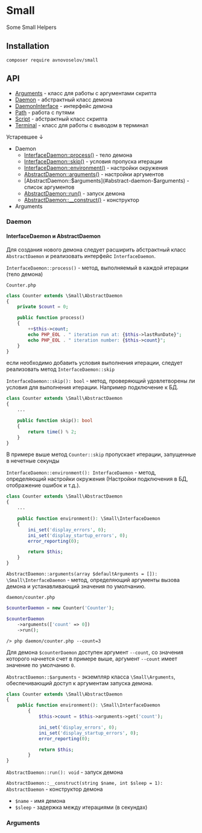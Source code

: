 # Small
Some Small Helpers

## Installation
```
composer require avnovoselov/small
```

## API

* <a href="./wiki/Arguments.md">Arguments</a> - класс для работы с аргументами скрипта
* <a href="./wiki/Daemon.md">Daemon</a> - абстрактный класс демона
* <a href="./wiki/DaemonInterface.md">DaemonInterface</a> - интерфейс демона
* <a href="./wiki/Path.md">Path</a> - работа с путями
* <a href="./wiki/Script.md">Script</a> - абстрактный класс скрипта
* <a href="./wiki/Terminal.md">Terminal</a> - класс для работы с выводом в терминал

Устаревшее &darr;

* Daemon
    * [InterfaceDaemon::process()](#interface-daemon-process) - тело демона
    * [InterfaceDaemon::skip()](#interface-daemon-skip) - условия пропуска итерации
    * [InterfaceDaemon::environment()](#interface-daemon-environment) - настройки окружения
    * [AbstractDaemon::arguments()](#abstract-daemon-arguments) - настройки аргументов
    * [AbstractDaemon::$arguments](#abstract-daemon-$arguments) - список аргументов
    * [AbstractDaemon::run()](#abstract-daemon-run) - запуск демона
    * [AbstractDaemon::__construct()](#abstract-daemon-__construct) - конструктор
* Arguments


### Daemon
#### InterfaceDaemon и AbstractDaemon
Для создания нового демона следует расширить абстрактный класс `AbstractDaemon`
и реализовать интерфейс `InterfaceDaemon`.

<a name="interface-daemon-process" id="interface-daemon-process">`InterfaceDaemon::process()`</a> - метод, выполняемый в каждой итерации (тело демона)

`Counter.php`
```php
class Counter extends \Small\AbstractDaemon
{
    private $count = 0;

    public function process()
    {
        ++$this->count;
        echo PHP_EOL . " iteration run at: {$this->lastRunDate}";
        echo PHP_EOL . " iteration number: {$this->count}";
    }
}
```

если необходимо добавить условия выполнения итерации, следует реализовать метод
`InterfaceDaemon::skip`

<a name="interface-daemon-skip" id="interface-daemon-skip">`InterfaceDaemon::skip(): bool`</a> - метод, проверяющий удовлетворены ли условия для выполнения итерации.
Например подключение к БД.

```php
class Counter extends \Small\AbstractDaemon
{
    ...

    public function skip(): bool
    {
        return time() % 2;
    }
}
```

В примере выше метод `Counter::skip` пропускает итерации, запущенные в нечетные секунды

<a name="interface-daemon-environment" id="interface-daemon-environment">`InterfaceDaemon::environment(): InterfaceDaemon`</a> - метод, определяющий настройки окружения
(Настройки подключения в БД, отображение ошибок и т.д.).

```php
class Counter extends \Small\AbstractDaemon
{
    ...

    public function environment(): \Small\InterfaceDaemon
    {
        ini_set('display_errors', 0);
        ini_set('display_startup_errors', 0);
        error_reporting(0);

        return $this;
    }
}
```

<a name="abstract-daemon-arguments" id="abstract-daemon-arguments">`AbstractDaemon::arguments(array $defaultArguments = []): \Small\InterfaceDaemon`</a> - метод,
определяющий аргументы вызова демона и устанавливающий значения по умолчанию.

`daemon/counter.php`
```php
$counterDaemon = new Counter('Counter');

$counterDaemon
    ->arguments(['count' => 0])
    ->run();
```

```shell
/> php daemon/counter.php --count=3
```

Для демона `$counterDaemon` доступен аргумент `--count`, со значения которого начнется счет
в примере выше, аргумент `--count` имеет значение по умолчанию `0`.

<a name="abstract-daemon-$arguments" id="abstract-daemon-$arguments">`AbstractDaemon::$arguments`</a> - экземпляр класса `\Small\Arguments`,
обеспечивающий доступ к аргументам запуска демона.

```php
class Counter extends \Small\AbstractDaemon
{
    public function environment(): \Small\InterfaceDaemon
        {
            $this->count = $this->arguments->get('count');

            ini_set('display_errors', 0);
            ini_set('display_startup_errors', 0);
            error_reporting(0);

            return $this;
        }
}
```

<a name="abstract-daemon-run" id="abstract-daemon-run">`AbstractDaemon::run(): void`</a> - запуск демона

<a name="abstract-daemon-__construct" id="abstract-daemon-__construct">`AbstractDaemon::__construct(string $name, int $sleep = 1): AbstractDaemon`</a> - конструктор демона

* `$name` - имя демона
* `$sleep` - задержка между итерациями (в секундах)

### Arguments